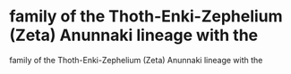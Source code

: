 # family of the Thoth-Enki-Zephelium (Zeta) Anunnaki lineage with the

family of the Thoth-Enki-Zephelium (Zeta) Anunnaki lineage with the